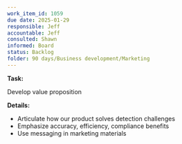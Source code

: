 ```yaml
---
work_item_id: 1059
due date: 2025-01-29
responsible: Jeff
accountable: Jeff
consulted: Shawn
informed: Board
status: Backlog
folder: 90 days/Business development/Marketing
---
```


**Task:**

Develop value proposition

**Details:**

- Articulate how our product solves detection challenges
- Emphasize accuracy, efficiency, compliance benefits
- Use messaging in marketing materials
